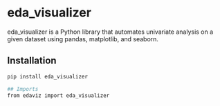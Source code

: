# eda_visualizer

eda_visualizer is a Python library that automates univariate analysis on a given dataset using pandas, matplotlib, and seaborn.

## Installation

```bash
pip install eda_visualizer

## Imports
from edaviz import eda_visualizer
